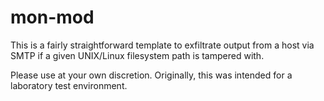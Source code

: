 # mon-mod
This is a fairly straightforward template to exfiltrate output from a host via SMTP if a given UNIX/Linux filesystem path is tampered with.

Please use at your own discretion. Originally, this was intended for a laboratory test environment.

